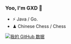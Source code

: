 ### Yoo, I'm GXD 👋


- ⚡ Java / Go.
- ♟ Chinese Chess / Chess 


[![我的 GitHub 数据](https://github-readme-stats.vercel.app/api?username=G-XD)]()

<!---
G-XD/G-XD is a ✨ special ✨ repository because its `README.md` (this file) appears on your GitHub profile.
You can click the Preview link to take a look at your changes.
--->
